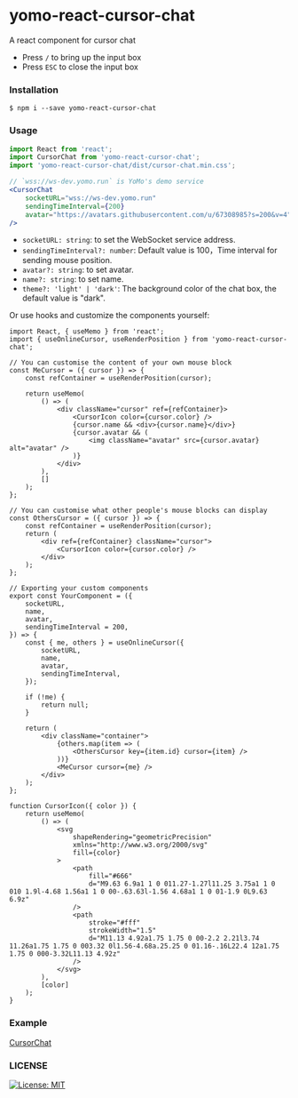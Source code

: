 # yomo-react-cursor-chat

A react component for cursor chat

-   Press `/` to bring up the input box
-   Press `ESC` to close the input box

### Installation

```
$ npm i --save yomo-react-cursor-chat
```

### Usage

```jsx
import React from 'react';
import CursorChat from 'yomo-react-cursor-chat';
import 'yomo-react-cursor-chat/dist/cursor-chat.min.css';

// `wss://ws-dev.yomo.run` is YoMo's demo service
<CursorChat
    socketURL="wss://ws-dev.yomo.run"
    sendingTimeInterval={200}
    avatar="https://avatars.githubusercontent.com/u/67308985?s=200&v=4"
/>
```

-   `socketURL: string`: to set the WebSocket service address.
-   `sendingTimeInterval?: number`: Default value is 100，Time interval for sending mouse position.
-   `avatar?: string`: to set avatar.
-   `name?: string`: to set name.
-   `theme?: 'light' | 'dark'`: The background color of the chat box, the default value is "dark".

Or use hooks and customize the components yourself:

```tsx
import React, { useMemo } from 'react';
import { useOnlineCursor, useRenderPosition } from 'yomo-react-cursor-chat';

// You can customise the content of your own mouse block
const MeCursor = ({ cursor }) => {
    const refContainer = useRenderPosition(cursor);

    return useMemo(
        () => (
            <div className="cursor" ref={refContainer}>
                <CursorIcon color={cursor.color} />
                {cursor.name && <div>{cursor.name}</div>}
                {cursor.avatar && (
                    <img className="avatar" src={cursor.avatar} alt="avatar" />
                )}
            </div>
        ),
        []
    );
};

// You can customise what other people's mouse blocks can display
const OthersCursor = ({ cursor }) => {
    const refContainer = useRenderPosition(cursor);
    return (
        <div ref={refContainer} className="cursor">
            <CursorIcon color={cursor.color} />
        </div>
    );
};

// Exporting your custom components
export const YourComponent = ({
    socketURL,
    name,
    avatar,
    sendingTimeInterval = 200,
}) => {
    const { me, others } = useOnlineCursor({
        socketURL,
        name,
        avatar,
        sendingTimeInterval,
    });

    if (!me) {
        return null;
    }

    return (
        <div className="container">
            {others.map(item => (
                <OthersCursor key={item.id} cursor={item} />
            ))}
            <MeCursor cursor={me} />
        </div>
    );
};

function CursorIcon({ color }) {
    return useMemo(
        () => (
            <svg
                shapeRendering="geometricPrecision"
                xmlns="http://www.w3.org/2000/svg"
                fill={color}
            >
                <path
                    fill="#666"
                    d="M9.63 6.9a1 1 0 011.27-1.27l11.25 3.75a1 1 0 010 1.9l-4.68 1.56a1 1 0 00-.63.63l-1.56 4.68a1 1 0 01-1.9 0L9.63 6.9z"
                />
                <path
                    stroke="#fff"
                    strokeWidth="1.5"
                    d="M11.13 4.92a1.75 1.75 0 00-2.2 2.21l3.74 11.26a1.75 1.75 0 003.32 0l1.56-4.68a.25.25 0 01.16-.16L22.4 12a1.75 1.75 0 000-3.32L11.13 4.92z"
                />
            </svg>
        ),
        [color]
    );
}
```
### Example

[CursorChat](https://github.com/yomorun/yomo-react-cursor-chat-example)

### LICENSE

<a href="/LICENSE" target="_blank">
    <img alt="License: MIT" src="https://img.shields.io/badge/License-MIT-blue.svg" />
</a>
